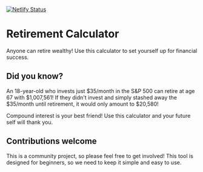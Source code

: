[![Netlify Status](https://api.netlify.com/api/v1/badges/bb169cdf-2fb5-4ca6-a80e-1e7894f87913/deploy-status)](https://app.netlify.com/sites/retirement/deploys)

# Retirement Calculator

Anyone can retire wealthy! Use this calculator to set yourself up for financial success. 

## Did you know?

An 18-year-old who invests just $35/month in the S&P 500 can retire at age 67 with $1,007,561! If they didn't invest and simply stashed away the $35/month until retirement, it would only amount to $20,580!

Compound interest is your best friend! Use this calculator and your future self will thank you.

## Contributions welcome

This is a community project, so please feel free to get involved! This tool is designed for beginners, so we need to keep it simple and easy to use.  
